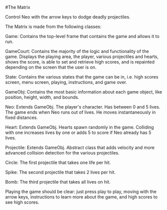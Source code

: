 #The Matrix

Control Neo with the arrow keys to dodge deadly projectiles.

The Matrix is made from the following classes:

Game: Contains the top-level frame that contains the game and allows it to run.

GameCourt: Contains the majority of the logic and functionality of the game. Displays the playing area, the player, various projectiles and hearts, shows the score, is able to set and retrieve high scores, and is repainted depending on the screen that the user is on.

State: Contains the various states that the game can be in, i.e. high scores screen, menu screen, playing, instructions, and game over.

GameObj: Contains the most basic information about each game object, like position, height, width, and bounds.

Neo: Extends GameObj. The player's character. Has between 0 and 5 lives. The game ends when Neo runs out of lives. He moves instantaneously in fixed distances.

Heart: Extends GameObj. Hearts spawn randomly in the game. Colliding with one increases lives by one or adds 5 to score if Neo already has 5 lives.

Projectile: Extends GameObj. Abstract class that adds velocity and more advanced collision detection for the various projectiles.

Circle: The first projectile that takes one life per hit.

Spike: The second projectile that takes 2 lives per hit.

Bomb: The third projectile that takes all lives on hit.

Playing the game should be clear: just press play to play, moving with the arrow keys, instructions to learn more about the game, and high scores to see high scores.